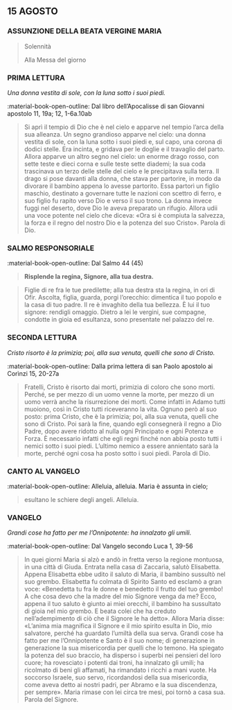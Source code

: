 ## 15 AGOSTO
> 
### ASSUNZIONE DELLA BEATA VERGINE MARIA
> 
> Solennità
> 
> Alla Messa del giorno
> 
### PRIMA LETTURA
*Una donna vestita di sole, con la luna sotto i suoi piedi.*

:material-book-open-outline: Dal libro dell’Apocalisse di san Giovanni apostolo
11, 19a; 12, 1-6a.10ab

> Si aprì il tempio di Dio che è nel cielo e apparve nel tempio l’arca della sua alleanza. Un segno grandioso apparve nel cielo: una donna vestita di sole, con la luna sotto i suoi piedi e, sul capo, una corona di dodici stelle. Era incinta, e gridava per le doglie e il travaglio del parto. Allora apparve un altro segno nel cielo: un enorme drago rosso, con sette teste e dieci corna e sulle teste sette diademi; la sua coda trascinava un terzo delle stelle del cielo e le precipitava sulla terra. Il drago si pose davanti alla donna, che stava per partorire, in modo da divorare il bambino appena lo avesse partorito. Essa partorì un figlio maschio, destinato a governare tutte le nazioni con scettro di ferro, e suo figlio fu rapito verso Dio e verso il suo trono. La donna invece fuggì nel deserto, dove Dio le aveva preparato un rifugio. Allora udii una voce potente nel cielo che diceva: «Ora si è compiuta la salvezza, la forza e il regno del nostro Dio e la potenza del suo Cristo». Parola di Dio.
> 
### SALMO RESPONSORIALE
:material-book-open-outline: Dal Salmo 44 (45)

>**Risplende la regina, Signore, alla tua destra.**

> Figlie di re fra le tue predilette;
> alla tua destra sta la regina, in ori di Ofir.
> Ascolta, figlia, guarda, porgi l’orecchio:
> dimentica il tuo popolo e la casa di tuo padre.
> Il re è invaghito della tua bellezza.
> È lui il tuo signore: rendigli omaggio.
> Dietro a lei le vergini, sue compagne,
> condotte in gioia ed esultanza,
> sono presentate nel palazzo del re.
> 
### SECONDA LETTURA
*Cristo risorto è la primizia; poi, alla sua venuta, quelli che sono di Cristo.*

:material-book-open-outline: Dalla prima lettera di san Paolo apostolo ai Corìnzi
15, 20-27a

> Fratelli, Cristo è risorto dai morti, primizia di coloro che sono morti. Perché, se per mezzo di un uomo venne la morte, per mezzo di un uomo verrà anche la risurrezione dei morti. Come infatti in Adamo tutti muoiono, così in Cristo tutti riceveranno la vita. Ognuno però al suo posto: prima Cristo, che è la primizia; poi, alla sua venuta, quelli che sono di Cristo. Poi sarà la fine, quando egli consegnerà il regno a Dio Padre, dopo avere ridotto al nulla ogni Principato e ogni Potenza e Forza. È necessario infatti che egli regni finché non abbia posto tutti i nemici sotto i suoi piedi. L’ultimo nemico a essere annientato sarà la morte, perché ogni cosa ha posto sotto i suoi piedi. Parola di Dio.
> 
### CANTO AL VANGELO
:material-book-open-outline: Alleluia, alleluia.
Maria è assunta in cielo;
> esultano le schiere degli angeli.
> Alleluia.
> 
### VANGELO
*Grandi cose ha fatto per me l’Onnipotente: ha innalzato gli umili.*

:material-book-open-outline: Dal Vangelo secondo Luca
1, 39-56

> In quei giorni Maria si alzò e andò in fretta verso la regione montuosa, in una città di Giuda. Entrata nella casa di Zaccarìa, salutò Elisabetta. Appena Elisabetta ebbe udito il saluto di Maria, il bambino sussultò nel suo grembo. Elisabetta fu colmata di Spirito Santo ed esclamò a gran voce: «Benedetta tu fra le donne e benedetto il frutto del tuo grembo! A che cosa devo che la madre del mio Signore venga da me? Ecco, appena il tuo saluto è giunto ai miei orecchi, il bambino ha sussultato di gioia nel mio grembo. E beata colei che ha creduto nell’adempimento di ciò che il Signore le ha detto». Allora Maria disse: «L’anima mia magnifica il Signore e il mio spirito esulta in Dio, mio salvatore, perché ha guardato l’umiltà della sua serva. Grandi cose ha fatto per me l’Onnipotente e Santo è il suo nome; di generazione in generazione la sua misericordia per quelli che lo temono. Ha spiegato la potenza del suo braccio, ha disperso i superbi nei pensieri del loro cuore; ha rovesciato i potenti dai troni, ha innalzato gli umili; ha ricolmato di beni gli affamati, ha rimandato i ricchi a mani vuote. Ha soccorso Israele, suo servo, ricordandosi della sua misericordia, come aveva detto ai nostri padri, per Abramo e la sua discendenza, per sempre». Maria rimase con lei circa tre mesi, poi tornò a casa sua. Parola del Signore.
